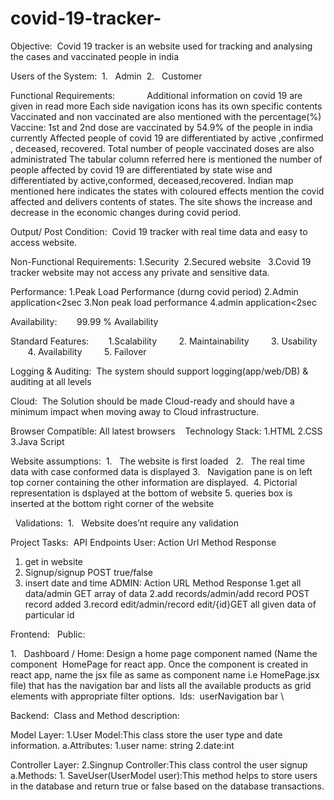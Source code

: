 # covid-19-tracker-
Objective: 
                    Covid 19 tracker is an website used for tracking and analysing the cases and vaccinated people in india

Users of the System: 
1.   Admin 
2.   Customer 

Functional Requirements:           
 Additional information on covid 19 are given in read more
Each side navigation icons has its own specific contents
Vaccinated and non vaccinated are also mentioned with the percentage(%)
Vaccine: 1st  and 2nd dose are vaccinated by 54.9% of the people in india currently
Affected people of covid 19 are differentiated by active ,confirmed , deceased, recovered.
Total number of people vaccinated doses are also administrated
The tabular column referred here is mentioned the number of people affected by covid 19 are differentiated by state wise  and differentiated  by active,conformed, deceased,recovered.
Indian map mentioned here indicates the states with coloured effects mention the covid affected and delivers contents of states.
The site shows the increase and decrease in the economic changes during covid period.
 
 
Output/ Post Condition: 
Covid  19 tracker with real time data and easy to access website.

Non-Functional Requirements:
1.Security 
2.Secured website  
3.Covid 19 tracker website may not access any private and sensitive data.

Performance:
1.Peak Load Performance (durng covid period)
2.Admin application<2sec
3.Non peak load performance
4.admin application<2sec

Availability:
       99.99 % Availability 

Standard Features:
       1.Scalability 
       2. Maintainability 
       3. Usability 
       4. Availability 
       5. Failover 

Logging & Auditing:
 The system should support logging(app/web/DB) & auditing at all levels 

Cloud:
 The Solution should be made Cloud-ready and should have a minimum impact when moving away to Cloud infrastructure.

Browser Compatible:
All latest browsers 
 
Technology Stack:
1.HTML
2.CSS
3.Java Script
 

Website assumptions: 
1.   The website is first loaded  
2.   The real time data with  case conformed  data is displayed 
3.   Navigation pane is on left top corner containing the other information are displayed. 
4.   Pictorial representation is dsplayed at the bottom of website 
5.   queries box is inserted at the bottom right corner of the website

 
Validations: 
1.   Website does’nt require any validation

Project Tasks: 
API Endpoints 
User:
Action Url Method Response
1. get in website
2. Signup/signup POST true/false
3. insert date and time
ADMIN:
Action URL Method Response
1.get all data/admin GET array of data
2.add records/admin/add record POST record added
3.record edit/admin/record edit/{id}GET all given data of particular id














Frontend:  
Public: 

1.   Dashboard / Home: Design a home page component named (Name the component  HomePage for react app. Once the component is created in react app, name the jsx file as same as component name i.e HomePage.jsx file) that has the navigation bar and lists all the available products as grid elements with appropriate filter options. 
Ids: 
userNavigation bar \

Backend: 
Class and Method description:

Model Layer:
1.User Model:This class store the user type and date information.
a.Attributes:
             1.user name: string
             2.date:int
 
Controller Layer:
2.Singnup Controller:This class control the user signup
a.Methods:
           1. SaveUser(UserModel user):This method helps to store users in the database and return true or false based on the database transactions.  






                   

 
 
